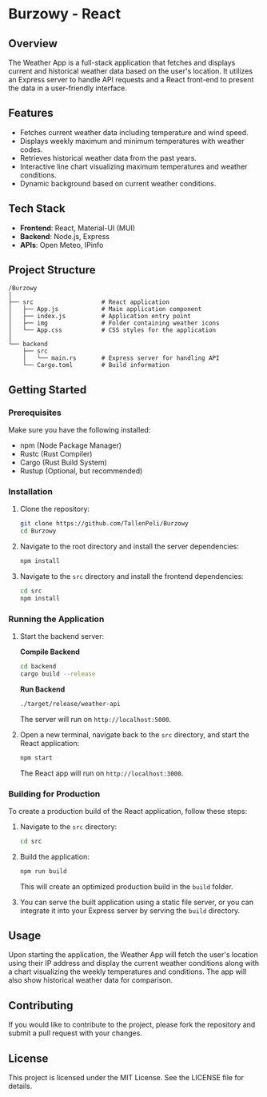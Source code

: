 # Burzowy - React

## Overview

The Weather App is a full-stack application that fetches and displays current and historical weather data based on the user's location. It utilizes an Express server to handle API requests and a React front-end to present the data in a user-friendly interface.

## Features

- Fetches current weather data including temperature and wind speed.
- Displays weekly maximum and minimum temperatures with weather codes.
- Retrieves historical weather data from the past years.
- Interactive line chart visualizing maximum temperatures and weather conditions.
- Dynamic background based on current weather conditions.

## Tech Stack

- **Frontend**: React, Material-UI (MUI)
- **Backend**: Node.js, Express
- **APIs**: Open Meteo, IPinfo

## Project Structure

```
/Burzowy
│
├── src                   # React application
│   ├── App.js            # Main application component
│   ├── index.js          # Application entry point
│   ├── img               # Folder containing weather icons
│   └── App.css           # CSS styles for the application
│
└── backend
    ├── src
    │   └── main.rs       # Express server for handling API 
    └── Cargo.toml        # Build information
```

## Getting Started

### Prerequisites

Make sure you have the following installed:

- npm (Node Package Manager)
- Rustc (Rust Compiler)
- Cargo (Rust Build System)
- Rustup (Optional, but recommended)

### Installation

1. Clone the repository:

   ```bash
   git clone https://github.com/TallenPeli/Burzowy
   cd Burzowy
   ```

2. Navigate to the root directory and install the server dependencies:

   ```bash
   npm install
   ```

3. Navigate to the `src` directory and install the frontend dependencies:

   ```bash
   cd src
   npm install
   ```

### Running the Application

1. Start the backend server:

   **Compile Backend**
   ```bash
   cd backend
   cargo build --release
   ```
   **Run Backend**
   ```bash
   ./target/release/weather-api
   ```

   The server will run on `http://localhost:5000`.

2. Open a new terminal, navigate back to the `src` directory, and start the React application:

   ```bash
   npm start
   ```

   The React app will run on `http://localhost:3000`.

### Building for Production

To create a production build of the React application, follow these steps:

1. Navigate to the `src` directory:

   ```bash
   cd src
   ```

2. Build the application:

   ```bash
   npm run build
   ```

   This will create an optimized production build in the `build` folder.

3. You can serve the built application using a static file server, or you can integrate it into your Express server by serving the `build` directory.

## Usage

Upon starting the application, the Weather App will fetch the user's location using their IP address and display the current weather conditions along with a chart visualizing the weekly temperatures and conditions. The app will also show historical weather data for comparison.

## Contributing

If you would like to contribute to the project, please fork the repository and submit a pull request with your changes.

## License

This project is licensed under the MIT License. See the LICENSE file for details.
